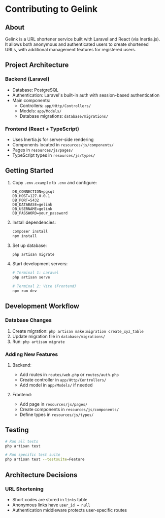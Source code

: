 # Contributing to Gelink

## About
Gelink is a URL shortener service built with Laravel and React (via Inertia.js). It allows both anonymous and authenticated users to create shortened URLs, with additional management features for registered users.

## Project Architecture

### Backend (Laravel)
- Database: PostgreSQL 
- Authentication: Laravel's built-in auth with session-based authentication
- Main components:
  - Controllers: `app/Http/Controllers/`
  - Models: `app/Models/`
  - Database migrations: `database/migrations/`

### Frontend (React + TypeScript)
- Uses Inertia.js for server-side rendering
- Components located in `resources/js/components/`
- Pages in `resources/js/pages/`
- TypeScript types in `resources/js/types/`

## Getting Started

1. Copy `.env.example` to `.env` and configure:
   ```
   DB_CONNECTION=pgsql
   DB_HOST=127.0.0.1
   DB_PORT=5432
   DB_DATABASE=gelink
   DB_USERNAME=gelink
   DB_PASSWORD=your_password
   ```

2. Install dependencies:
   ```bash
   composer install
   npm install
   ```

3. Set up database:
   ```bash
   php artisan migrate
   ```

4. Start development servers:
   ```bash
   # Terminal 1: Laravel
   php artisan serve
   
   # Terminal 2: Vite (Frontend)
   npm run dev
   ```

## Development Workflow

### Database Changes
1. Create migration: `php artisan make:migration create_xyz_table`
2. Update migration file in `database/migrations/`
3. Run: `php artisan migrate`

### Adding New Features
1. Backend:
   - Add routes in `routes/web.php` or `routes/auth.php`
   - Create controller in `app/Http/Controllers/`
   - Add model in `app/Models/` if needed
   
2. Frontend:
   - Add page in `resources/js/pages/`
   - Create components in `resources/js/components/`
   - Define types in `resources/js/types/`

## Testing
```bash
# Run all tests
php artisan test

# Run specific test suite
php artisan test --testsuite=Feature
```

## Architecture Decisions

### URL Shortening
- Short codes are stored in `links` table
- Anonymous links have `user_id = null`
- Authentication middleware protects user-specific routes
